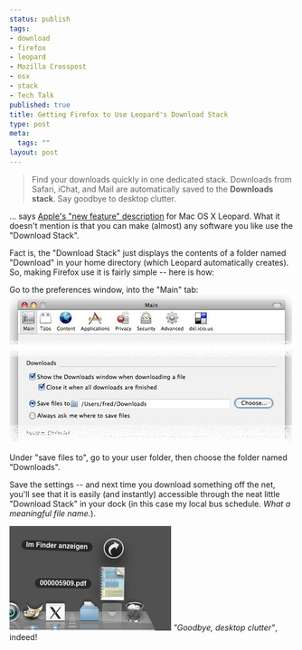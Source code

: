 ```yaml
--- 
status: publish
tags: 
- download
- firefox
- leopard
- Mozilla Crosspost
- osx
- stack
- Tech Talk
published: true
title: Getting Firefox to Use Leopard's Download Stack
type: post
meta: 
  tags: ""
layout: post
---
```

<blockquote>Find your downloads quickly in one dedicated stack. Downloads from Safari, iChat, and Mail are automatically saved to the <strong>Downloads stack</strong>. Say goodbye to desktop clutter.</blockquote>

... says <a href="http://www.apple.com/macosx/features/300.html#desktop">Apple's "new feature" description</a> for Mac OS X Leopard. What it doesn't mention is that you can make (almost) any software you like use the "Download Stack".

Fact is, the "Download Stack" just displays the contents of a folder named "Download" in your home directory (which Leopard automatically creates). So, making Firefox use it is fairly simple -- here is how:

Go to the preferences window, into the "Main" tab:
<img src='/media/wp/2007/10/firefox-downloads-settings.jpg' alt='Download Preferences for Firefox' />

Under "save files to", go to your user folder, then choose the folder named "Downloads".

Save the settings -- and next time you download something off the net, you'll see that it is easily (and instantly) accessible through the neat little "Download Stack" in your dock (in this case my local bus schedule. <em>What a meaningful file name.</em>).

<img src='/media/wp/2007/10/download-stack.jpg' alt='OSX Leopard Firefox Download Stack' />
<em>"Goodbye, desktop clutter"</em>, indeed!
